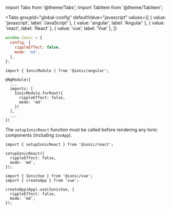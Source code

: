 import Tabs from '@theme/Tabs';
import TabItem from '@theme/TabItem';

<Tabs
  groupId="global-config"
  defaultValue="javascript"
  values={[
    { value: 'javascript', label: 'JavaScript' },
    { value: 'angular', label: 'Angular' },
    { value: 'react', label: 'React' },
    { value: 'vue', label: 'Vue' },
  ]}
>
<TabItem value="javascript">

```javascript title="example.js"
window.Ionic = {
  config: {
    rippleEffect: false,
    mode: 'md',
  },
};
```

</TabItem>
<TabItem value="angular">

```tsx title="app.module.ts"
import { IonicModule } from '@ionic/angular';

@NgModule({
  ...
  imports: [
    IonicModule.forRoot({
      rippleEffect: false,
      mode: 'md'
    })
  ],
  ...
})
```

</TabItem>
<TabItem value="react">

The `setupIonicReact` function must be called before rendering any Ionic components (including `IonApp`).

```tsx title="App.tsx"
import { setupIonicReact } from '@ionic/react';

setupIonicReact({
  rippleEffect: false,
  mode: 'md',
});
```

</TabItem>
<TabItem value="vue">

```tsx title="main.ts"
import { IonicVue } from '@ionic/vue';
import { createApp } from 'vue';

createApp(App).use(IonicVue, {
  rippleEffect: false,
  mode: 'md',
});
```

</TabItem>
</Tabs>
